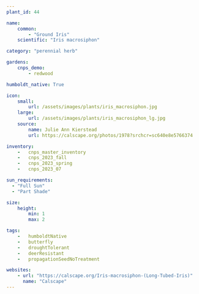 ```yaml
---
plant_id: 44

name: 
    common: 
        - "Ground Iris"  
    scientific: "Iris macrosiphon"  

category: "perennial herb"

gardens: 
    cnps_demo:
        - redwood

humboldt_native: True

icon: 
    small: 
        url: /assets/images/plants/iris_macrosiphon.jpg 
    large: 
        url: /assets/images/plants/iris_macrosiphon_lg.jpg 
    source: 
        name: Julie Ann Kierstead 
        url: https://calscape.org/photos/1978?srchcr=sc640e8e5766374

inventory: 
    -   cnps_master_inventory
    -   cnps_2023_fall
    -   cnps_2023_spring
    -   cnps_2023_07 

sun_requirements:
  - "Full Sun"
  - "Part Shade"

size:
    height: 
        min: 1
        max: 2

tags:  
    -   humboldtNative
    -   butterfly
    -   droughtTolerant
    -   deerResistant
    -   propagationSeedNoTreatment

websites: 
    - url: "https://calscape.org/Iris-macrosiphon-(Long-Tubed-Iris)"
      name: "Calscape"
---
```

